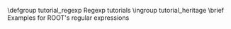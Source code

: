 \defgroup tutorial_regexp Regexp tutorials
\ingroup tutorial_heritage
\brief Examples for ROOT's regular expressions
